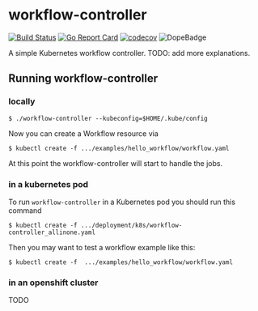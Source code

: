 # workflow-controller
[![Build Status](https://travis-ci.org/sdminonne/workflow-controller.svg?branch=master)](https://travis-ci.org/sdminonne/workflow-controller)
[![Go Report Card](https://goreportcard.com/badge/github.com/sdminonne/workflow-controller)](https://goreportcard.com/report/github.com/sdminonne/workflow-controller)
[![codecov](https://codecov.io/gh/sdminonne/workflow-controller/branch/master/graph/badge.svg)](https://codecov.io/gh/sdminonne/workflow-controller)
![DopeBadge](https://img.shields.io/badge/Hightower-dope-C0C0C0.svg)

A simple Kubernetes workflow controller. TODO: add more explanations.

## Running workflow-controller

### locally

```shell
$ ./workflow-controller --kubeconfig=$HOME/.kube/config
```

Now you can create a Workflow resource via

```shell
$ kubectl create -f .../examples/hello_workflow/workflow.yaml
```

At this point the workflow-controller will start to handle the jobs.


### in a kubernetes pod


To run `workflow-controller` in a Kubernetes pod you should run this command

```shell
$ kubectl create -f .../deployment/k8s/workflow-controller_allinone.yaml
```
Then you may want to test a workflow example like this:

```shell
$ kubectl create -f  .../examples/hello_workflow/workflow.yaml
```

### in an openshift cluster
TODO
